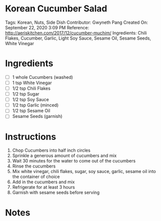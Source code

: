 # Korean Cucumber Salad

Tags: Korean, Nuts, Side Dish
Contributor: Gwyneth Pang
Created On: September 22, 2020 3:09 PM
Reference: http://aeriskitchen.com/2017/12/cucumber-muchim/
Ingredients: Chili Flakes, Cucumber, Garlic, Light Soy Sauce, Sesame Oil, Sesame Seeds, White Vinegar

# Ingredients

- [ ]  1 whole Cucumbers (washed)
- [ ]  1 tsp White Vinegar
- [ ]  1/2 tsp Chili Flakes
- [ ]  1/2 tsp Sugar
- [ ]  1/2 tsp Soy Sauce
- [ ]  1/2 tsp Garlic (minced)
- [ ]  1/2 tsp Sesame Oil
- [ ]  Sesame Seeds (garnish)

# Instructions

1. Chop Cucumbers into half inch circles
2. Sprinkle a generous amount of cucumbers and mix 
3. Wait 30 minutes for the water to come out of the cucumbers
4. Rinse the cucumbers
5. Mix white vinegar, chili flakes, sugar, soy sauce, garlic, sesame oil into the container of choice
6. Add in the cucumbers and mix
7. Refrigerate for at least 3 hours
8. Garnish with sesame seeds before serving 

# Notes